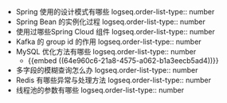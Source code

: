 - Spring 使用的设计模式有哪些
  logseq.order-list-type:: number
- Spring Bean 的实例化过程
  logseq.order-list-type:: number
- 使用过哪些Spring Cloud 组件
  logseq.order-list-type:: number
- Kafka 的 group id 的作用
  logseq.order-list-type:: number
- MySQL 优化方法有哪些
  logseq.order-list-type:: number
	- {{embed ((64e960c6-21a8-4575-a062-b1a3eecb5ad4))}}
- 多字段的模糊查询怎么办
  logseq.order-list-type:: number
- Redis 有哪些异常与处理方法
  logseq.order-list-type:: number
- 线程池的参数有哪些
  logseq.order-list-type:: number